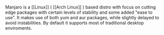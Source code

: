 Manjaro is a [[Linux]] ( [[Arch Linux]] ) based distro with focus on cutting edge packages with certain levels of stability and some added "ease to use".
It makes use of both yum and aur packages, while slightly delayed to avoid instabilities.
By default it supports most of traditional desktop enviroments.